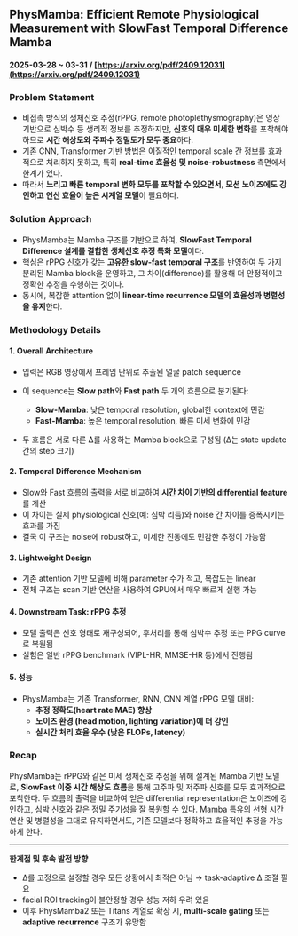 ## PhysMamba: Efficient Remote Physiological Measurement with SlowFast Temporal Difference Mamba  
#### 2025-03-28 ~ 03-31 / [https://arxiv.org/pdf/2409.12031](https://arxiv.org/pdf/2409.12031)

### Problem Statement
- 비접촉 방식의 생체신호 추정(rPPG, remote photoplethysmography)은 영상 기반으로 심박수 등 생리적 정보를 추정하지만, **신호의 매우 미세한 변화**를 포착해야 하므로 **시간 해상도와 주파수 정밀도가 모두 중요**하다.
- 기존 CNN, Transformer 기반 방법은 이질적인 temporal scale 간 정보를 효과적으로 처리하지 못하고, 특히 **real-time 효율성 및 noise-robustness** 측면에서 한계가 있다.
- 따라서 **느리고 빠른 temporal 변화 모두를 포착할 수 있으면서**, **모션 노이즈에도 강인하고 연산 효율이 높은 시계열 모델**이 필요하다.

### Solution Approach
- PhysMamba는 Mamba 구조를 기반으로 하여, **SlowFast Temporal Difference 설계를 결합한 생체신호 추정 특화 모델**이다.
- 핵심은 rPPG 신호가 갖는 **고유한 slow-fast temporal 구조**를 반영하여 두 가지 분리된 Mamba block을 운영하고, 그 차이(difference)를 활용해 더 안정적이고 정확한 추정을 수행하는 것이다.
- 동시에, 복잡한 attention 없이 **linear-time recurrence 모델의 효율성과 병렬성을 유지**한다.

### Methodology Details

#### 1. Overall Architecture
- 입력은 RGB 영상에서 프레임 단위로 추출된 얼굴 patch sequence
- 이 sequence는 **Slow path**와 **Fast path** 두 개의 흐름으로 분기된다:
  - **Slow-Mamba**: 낮은 temporal resolution, global한 context에 민감
  - **Fast-Mamba**: 높은 temporal resolution, 빠른 미세 변화에 민감

- 두 흐름은 서로 다른 Δ를 사용하는 Mamba block으로 구성됨 (Δ는 state update 간의 step 크기)

#### 2. Temporal Difference Mechanism
- Slow와 Fast 흐름의 출력을 서로 비교하여 **시간 차이 기반의 differential feature**를 계산
- 이 차이는 실제 physiological 신호(예: 심박 리듬)와 noise 간 차이를 증폭시키는 효과를 가짐
- 결국 이 구조는 noise에 robust하고, 미세한 진동에도 민감한 추정이 가능함

#### 3. Lightweight Design
- 기존 attention 기반 모델에 비해 parameter 수가 적고, 복잡도는 linear
- 전체 구조는 scan 기반 연산을 사용하여 GPU에서 매우 빠르게 실행 가능

#### 4. Downstream Task: rPPG 추정
- 모델 출력은 신호 형태로 재구성되어, 후처리를 통해 심박수 추정 또는 PPG curve로 복원됨
- 실험은 일반 rPPG benchmark (VIPL-HR, MMSE-HR 등)에서 진행됨

#### 5. 성능
- PhysMamba는 기존 Transformer, RNN, CNN 계열 rPPG 모델 대비:
  - **추정 정확도(heart rate MAE) 향상**
  - **노이즈 환경 (head motion, lighting variation)에 더 강인**
  - **실시간 처리 효율 우수 (낮은 FLOPs, latency)**

### Recap
PhysMamba는 rPPG와 같은 미세 생체신호 추정을 위해 설계된 Mamba 기반 모델로, **SlowFast 이중 시간 해상도 흐름**을 통해 고주파 및 저주파 신호를 모두 효과적으로 포착한다. 두 흐름의 출력을 비교하여 얻은 differential representation은 노이즈에 강인하고, 심박 신호와 같은 정밀 주기성을 잘 복원할 수 있다. Mamba 특유의 선형 시간 연산 및 병렬성을 그대로 유지하면서도, 기존 모델보다 정확하고 효율적인 추정을 가능하게 한다.

---

**한계점 및 후속 발전 방향**  
- Δ를 고정으로 설정할 경우 모든 상황에서 최적은 아님 → task-adaptive Δ 조절 필요  
- facial ROI tracking이 불안정할 경우 성능 저하 우려 있음  
- 이후 PhysMamba2 또는 Titans 계열로 확장 시, **multi-scale gating** 또는 **adaptive recurrence** 구조가 유망함
